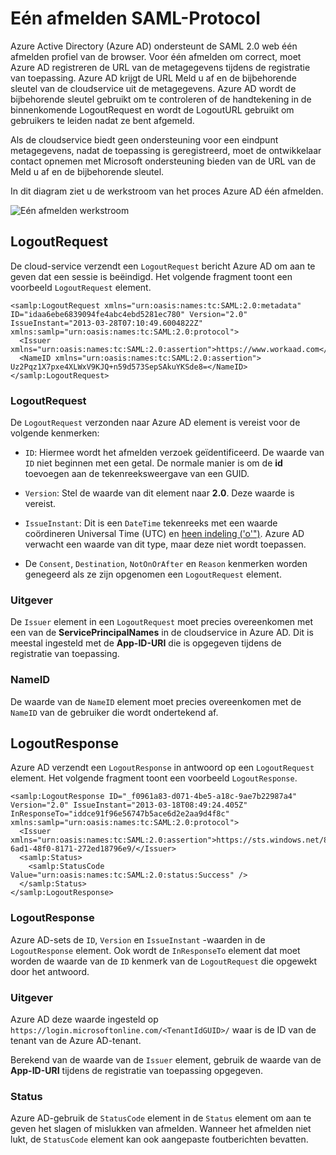 <properties
    pageTitle="Azure één afmelden SAML Protocol | Microsoft Azure"
    description="In dit artikel worden de één Sign-Out SAML-Protocol in Azure Active Directory"
    services="active-directory"
    documentationCenter=".net"
    authors="priyamohanram"
    manager="mbaldwin"
    editor=""/>

<tags
    ms.service="active-directory"
    ms.workload="identity"
    ms.tgt_pltfrm="na"
    ms.devlang="na"
    ms.topic="article"
    ms.date="10/03/2016"
    ms.author="priyamo"/>


# <a name="single-sign-out-saml-protocol"></a>Eén afmelden SAML-Protocol

Azure Active Directory (Azure AD) ondersteunt de SAML 2.0 web één afmelden profiel van de browser. Voor één afmelden om correct, moet Azure AD registreren de URL van de metagegevens tijdens de registratie van toepassing. Azure AD krijgt de URL Meld u af en de bijbehorende sleutel van de cloudservice uit de metagegevens. Azure AD wordt de bijbehorende sleutel gebruikt om te controleren of de handtekening in de binnenkomende LogoutRequest en wordt de LogoutURL gebruikt om gebruikers te leiden nadat ze bent afgemeld.

Als de cloudservice biedt geen ondersteuning voor een eindpunt metagegevens, nadat de toepassing is geregistreerd, moet de ontwikkelaar contact opnemen met Microsoft ondersteuning bieden van de URL van de Meld u af en de bijbehorende sleutel.

In dit diagram ziet u de werkstroom van het proces Azure AD één afmelden.

![Eén afmelden werkstroom](media/active-directory-single-sign-out-protocol-reference/active-directory-saml-single-sign-out-workflow.png)

## <a name="logoutrequest"></a>LogoutRequest

De cloud-service verzendt een `LogoutRequest` bericht Azure AD om aan te geven dat een sessie is beëindigd. Het volgende fragment toont een voorbeeld `LogoutRequest` element.

```
<samlp:LogoutRequest xmlns="urn:oasis:names:tc:SAML:2.0:metadata" ID="idaa6ebe6839094fe4abc4ebd5281ec780" Version="2.0" IssueInstant="2013-03-28T07:10:49.6004822Z" xmlns:samlp="urn:oasis:names:tc:SAML:2.0:protocol">
  <Issuer xmlns="urn:oasis:names:tc:SAML:2.0:assertion">https://www.workaad.com</Issuer>
  <NameID xmlns="urn:oasis:names:tc:SAML:2.0:assertion"> Uz2Pqz1X7pxe4XLWxV9KJQ+n59d573SepSAkuYKSde8=</NameID>
</samlp:LogoutRequest>
```

### <a name="logoutrequest"></a>LogoutRequest

De `LogoutRequest` verzonden naar Azure AD element is vereist voor de volgende kenmerken:

- `ID`: Hiermee wordt het afmelden verzoek geïdentificeerd. De waarde van `ID` niet beginnen met een getal. De normale manier is om de **id** toevoegen aan de tekenreeksweergave van een GUID.

- `Version`: Stel de waarde van dit element naar **2.0**. Deze waarde is vereist.

- `IssueInstant`: Dit is een `DateTime` tekenreeks met een waarde coördineren Universal Time (UTC) en [heen indeling ('o'")](https://msdn.microsoft.com/library/az4se3k1.aspx). Azure AD verwacht een waarde van dit type, maar deze niet wordt toepassen.

- De `Consent`, `Destination`, `NotOnOrAfter` en `Reason` kenmerken worden genegeerd als ze zijn opgenomen een `LogoutRequest` element.

### <a name="issuer"></a>Uitgever

De `Issuer` element in een `LogoutRequest` moet precies overeenkomen met een van de **ServicePrincipalNames** in de cloudservice in Azure AD. Dit is meestal ingesteld met de **App-ID-URI** die is opgegeven tijdens de registratie van toepassing.

### <a name="nameid"></a>NameID

De waarde van de `NameID` element moet precies overeenkomen met de `NameID` van de gebruiker die wordt ondertekend af.
## <a name="logoutresponse"></a>LogoutResponse

Azure AD verzendt een `LogoutResponse` in antwoord op een `LogoutRequest` element. Het volgende fragment toont een voorbeeld `LogoutResponse`.

```
<samlp:LogoutResponse ID="_f0961a83-d071-4be5-a18c-9ae7b22987a4" Version="2.0" IssueInstant="2013-03-18T08:49:24.405Z" InResponseTo="iddce91f96e56747b5ace6d2e2aa9d4f8c" xmlns:samlp="urn:oasis:names:tc:SAML:2.0:protocol">
  <Issuer xmlns="urn:oasis:names:tc:SAML:2.0:assertion">https://sts.windows.net/82869000-6ad1-48f0-8171-272ed18796e9/</Issuer>
  <samlp:Status>
    <samlp:StatusCode Value="urn:oasis:names:tc:SAML:2.0:status:Success" />
  </samlp:Status>
</samlp:LogoutResponse>
```

### <a name="logoutresponse"></a>LogoutResponse

Azure AD-sets de `ID`, `Version` en `IssueInstant` -waarden in de `LogoutResponse` element. Ook wordt de `InResponseTo` element dat moet worden de waarde van de `ID` kenmerk van de `LogoutRequest` die opgewekt door het antwoord.

### <a name="issuer"></a>Uitgever

Azure AD deze waarde ingesteld op `https://login.microsoftonline.com/<TenantIdGUID>/` waar <TenantIdGUID> is de ID van de tenant van de Azure AD-tenant.

Berekend van de waarde van de `Issuer` element, gebruik de waarde van de **App-ID-URI** tijdens de registratie van toepassing opgegeven.

### <a name="status"></a>Status

Azure AD-gebruik de `StatusCode` element in de `Status` element om aan te geven het slagen of mislukken van afmelden. Wanneer het afmelden niet lukt, de `StatusCode` element kan ook aangepaste foutberichten bevatten.
